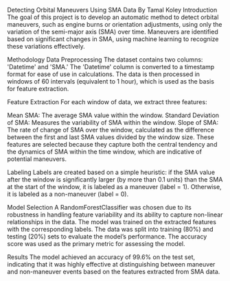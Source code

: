 Detecting Orbital Maneuvers Using SMA Data By Tamal Koley
Introduction
The goal of this project is to develop an automatic method to detect orbital maneuvers, such as engine burns or orientation adjustments, using only the variation of the semi-major axis (SMA) over time. Maneuvers are identified based on significant changes in SMA, using machine learning to recognize these variations effectively.

Methodology
Data Preprocessing
The dataset contains two columns: 'Datetime' and 'SMA.' The 'Datetime' column is converted to a timestamp format for ease of use in calculations. The data is then processed in windows of 60 intervals (equivalent to 1 hour), which is used as the basis for feature extraction.

Feature Extraction
For each window of data, we extract three features:

Mean SMA: The average SMA value within the window.
Standard Deviation of SMA: Measures the variability of SMA within the window.
Slope of SMA: The rate of change of SMA over the window, calculated as the difference between the first and last SMA values divided by the window size.
These features are selected because they capture both the central tendency and the dynamics of SMA within the time window, which are indicative of potential maneuvers.

Labeling
Labels are created based on a simple heuristic: if the SMA value after the window is significantly larger (by more than 0.1 units) than the SMA at the start of the window, it is labeled as a maneuver (label = 1). Otherwise, it is labeled as a non-maneuver (label = 0).

Model Selection
A RandomForestClassifier was chosen due to its robustness in handling feature variability and its ability to capture non-linear relationships in the data. The model was trained on the extracted features with the corresponding labels. The data was split into training (80%) and testing (20%) sets to evaluate the model’s performance. The accuracy score was used as the primary metric for assessing the model.

Results
The model achieved an accuracy of 99.6% on the test set, indicating that it was highly effective at distinguishing between maneuver and non-maneuver events based on the features extracted from SMA data.
